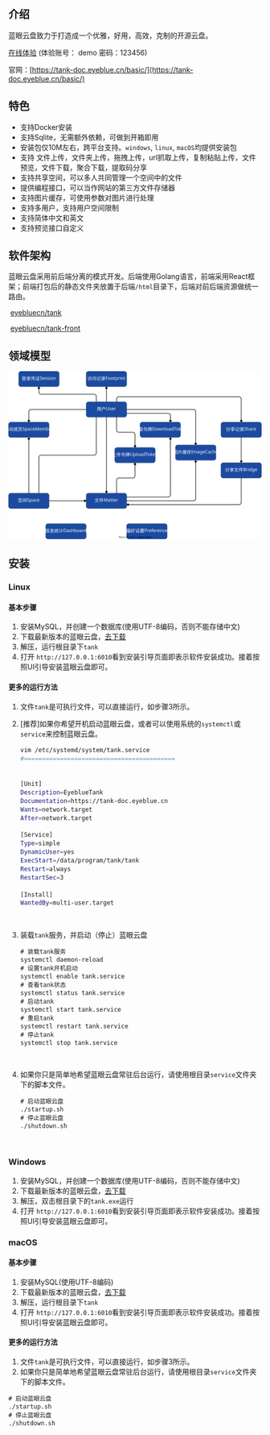 

## 介绍

蓝眼云盘致力于打造成一个优雅，好用，高效，克制的开源云盘。

[在线体验](https://tanker.eyeblue.cn/) (体验账号： demo 密码：123456)

官网：[https://tank-doc.eyeblue.cn/basic/](https://tank-doc.eyeblue.cn/basic/)

## 特色

- 支持Docker安装
- 支持Sqlite，无需额外依赖，可做到开箱即用
- 安装包仅10M左右，跨平台支持。`windows`​, `linux`​, `macOS`​均提供安装包
- 支持 文件上传，文件夹上传，拖拽上传，url抓取上传，复制粘贴上传，文件预览，文件下载，聚合下载，提取码分享
- 支持共享空间，可以多人共同管理一个空间中的文件
- 提供编程接口，可以当作网站的第三方文件存储器
- 支持图片缓存，可使用参数对图片进行处理
- 支持多用户，支持用户空间限制
- 支持简体中文和英文
- 支持预览接口自定义

## 软件架构

蓝眼云盘采用前后端分离的模式开发。后端使用Golang语言，前端采用React框架；前端打包后的静态文件夹放置于后端`/html`​目录下，后端对前后端资源做统一路由。

​ [eyebluecn/tank](https://github.com/eyebluecn/tank)

​ [eyebluecn/tank-front](https://github.com/eyebluecn/tank-front)

## 领域模型

![](assets/network-asset-domain-20241129134430-94rkbkx.svg)

## 安装

### Linux

#### 基本步骤

1. 安装MySQL，并创建一个数据库(使用UTF-8编码，否则不能存储中文)
2. 下载最新版本的蓝眼云盘，[去下载](https://tank-doc.eyeblue.cn/basic/download.html)
3. 解压，运行根目录下`tank`​
4. 打开 `http://127.0.0.1:6010`​ 看到安装引导页面即表示软件安装成功。接着按照UI引导安装蓝眼云盘即可。

#### 更多的运行方法

1. 文件`tank`​是可执行文件，可以直接运行，如步骤3所示。
2. \[推荐\]如果你希望开机启动蓝眼云盘，或者可以使用系统的`systemctl`​或`service`​来控制蓝眼云盘。

    ```bash
    vim /etc/systemd/system/tank.service
    #==========================================


    [Unit]
    Description=EyeblueTank
    Documentation=https://tank-doc.eyeblue.cn
    Wants=network.target
    After=network.target

    [Service]
    Type=simple
    DynamicUser=yes
    ExecStart=/data/program/tank/tank
    Restart=always
    RestartSec=3

    [Install]
    WantedBy=multi-user.target
    ```

‍

3. 装载`tank`​服务，并启动（停止）蓝眼云盘

    ```
    # 装载tank服务
    systemctl daemon-reload
    # 设置tank开机启动
    systemctl enable tank.service
    # 查看tank状态
    systemctl status tank.service
    # 启动tank
    systemctl start tank.service
    # 重启tank
    systemctl restart tank.service
    # 停止tank
    systemctl stop tank.service
    ```

‍

4. 如果你只是简单地希望蓝眼云盘常驻后台运行，请使用根目录`service`​文件夹下的脚本文件。

    ```
    # 启动蓝眼云盘
    ./startup.sh
    # 停止蓝眼云盘
    ./shutdown.sh
    ```

‍

### Windows

1. 安装MySQL，并创建一个数据库(使用UTF-8编码，否则不能存储中文)
2. 下载最新版本的蓝眼云盘，[去下载](https://tank-doc.eyeblue.cn/basic/download.html)
3. 解压，双击根目录下的`tank.exe`​运行
4. 打开 `http://127.0.0.1:6010`​ 看到安装引导页面即表示软件安装成功。接着按照UI引导安装蓝眼云盘即可。

### macOS

#### 基本步骤

1. 安装MySQL(使用UTF-8编码)
2. 下载最新版本的蓝眼云盘，[去下载](https://tank-doc.eyeblue.cn/basic/download.html)
3. 解压，运行根目录下`tank`​
4. 打开 `http://127.0.0.1:6010`​ 看到安装引导页面即表示软件安装成功。接着按照UI引导安装蓝眼云盘即可。

#### 更多的运行方法

1. 文件`tank`​是可执行文件，可以直接运行，如步骤3所示。
2. 如果你只是简单地希望蓝眼云盘常驻后台运行，请使用根目录`service`​文件夹下的脚本文件。

```
# 启动蓝眼云盘
./startup.sh
# 停止蓝眼云盘
./shutdown.sh
```
